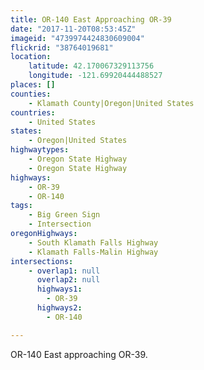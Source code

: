 ```yaml
---
title: OR-140 East Approaching OR-39
date: "2017-11-20T08:53:45Z"
imageid: "4739974424830609004"
flickrid: "38764019681"
location:
    latitude: 42.170067329113756
    longitude: -121.69920444488527
places: []
counties:
    - Klamath County|Oregon|United States
countries:
    - United States
states:
    - Oregon|United States
highwaytypes:
    - Oregon State Highway
    - Oregon State Highway
highways:
    - OR-39
    - OR-140
tags:
    - Big Green Sign
    - Intersection
oregonHighways:
    - South Klamath Falls Highway
    - Klamath Falls-Malin Highway
intersections:
    - overlap1: null
      overlap2: null
      highways1:
        - OR-39
      highways2:
        - OR-140

---
```

OR-140 East approaching OR-39.